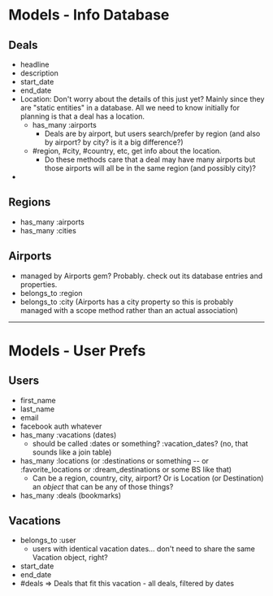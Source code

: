 # Models - Info Database

## Deals
- headline
- description
- start_date
- end_date
- Location: Don't worry about the details of this just yet? Mainly since they are "static entities" in a database. All we need to know initially for planning is that a deal has a location.
  - has_many :airports
    - Deals are by airport, but users search/prefer by region (and also by airport? by city? is it a big difference?)
  - #region, #city, #country, etc, get info about the location. 
    - Do these methods care that a deal may have many airports but those airports will all be in the same region (and possibly city)?
- 

## Regions
- has_many :airports
- has_many :cities

## Airports
- managed by Airports gem? Probably. check out its database entries and properties.
- belongs_to :region
- belongs_to :city (Airports has a city property so this is probably managed with a scope method rather than an actual association)

---
# Models - User Prefs

## Users
- first_name
- last_name
- email
- facebook auth whatever
- has_many :vacations (dates)
  - should be called :dates or something? :vacation_dates? (no, that sounds like a join table)
- has_many :locations (or :destinations or something -- or :favorite_locations or :dream_destinations or some BS like that)
  - Can be a region, country, city, airport? Or is Location (or Destination) an *object* that can be any of those things?
- has_many :deals (bookmarks)

## Vacations
- belongs_to :user
  - users with identical vacation dates... don't need to share the same Vacation object, right?
- start_date
- end_date
- #deals => Deals that fit this vacation - all deals, filtered by dates